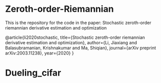# Zeroth-order-Riemannian

This is the repository for the code in the paper: Stochastic zeroth-order riemannian derivative estimation and optimization

@article{li2020stochastic,
  title={Stochastic zeroth-order riemannian derivative estimation and optimization},
  author={Li, Jiaxiang and Balasubramanian, Krishnakumar and Ma, Shiqian},
  journal={arXiv preprint arXiv:2003.11238},
  year={2020}
}
# Dueling_cifar
